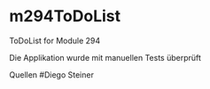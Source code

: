# m294ToDoList
ToDoList for Module 294

Die Applikation wurde mit manuellen Tests überprüft

Quellen
#Diego Steiner
